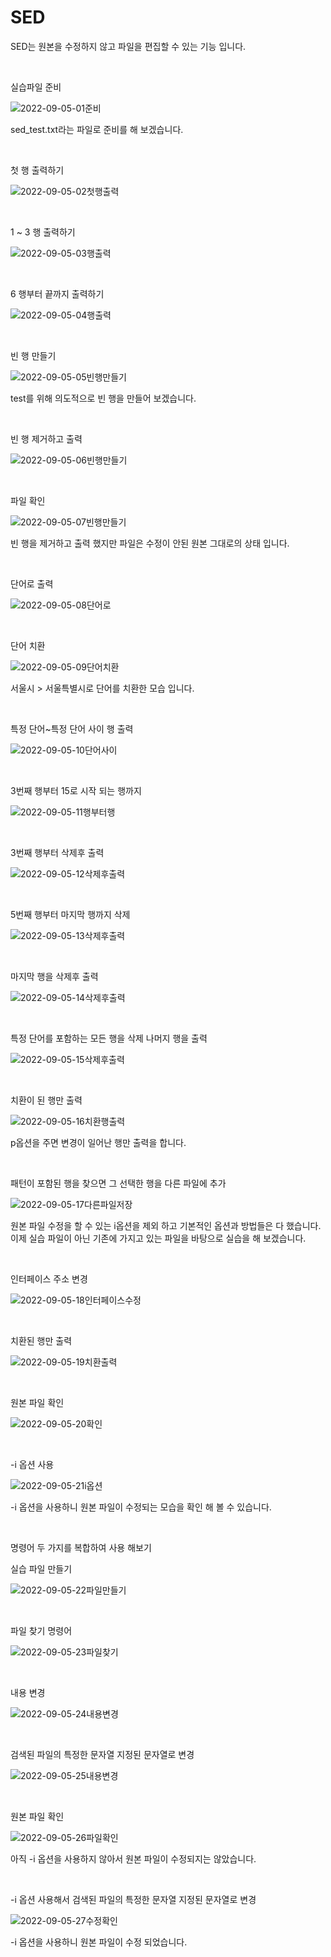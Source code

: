 # SED

SED는 원본을 수정하지 않고 파일을 편집할 수 있는 기능 입니다.

<br>

실습파일 준비

![2022-09-05-01준비](../images/2022-09-05-SED/2022-09-05-01준비.PNG)

sed_test.txt라는 파일로 준비를 해 보겠습니다.

<br>

첫 행 출력하기

![2022-09-05-02첫행출력](../images/2022-09-05-SED/2022-09-05-02첫행출력.PNG)

<br>

1 ~ 3 행 출력하기

![2022-09-05-03행출력](../images/2022-09-05-SED/2022-09-05-03행출력.PNG)

<br>

6 행부터 끝까지 출력하기

![2022-09-05-04행출력](../images/2022-09-05-SED/2022-09-05-04행출력.PNG)

<br>

빈 행 만들기

![2022-09-05-05빈행만들기](../images/2022-09-05-SED/2022-09-05-05빈행만들기.PNG)

test를 위해 의도적으로 빈 행을 만들어 보겠습니다.

<br>

빈 행 제거하고 출력

![2022-09-05-06빈행만들기](../images/2022-09-05-SED/2022-09-05-06빈행만들기.PNG)

<br>

파일 확인

![2022-09-05-07빈행만들기](../images/2022-09-05-SED/2022-09-05-07빈행만들기.PNG)

빈 행을 제거하고 출력 했지만 파일은 수정이 안된 원본 그대로의 상태 입니다.

<br>

단어로 출력

![2022-09-05-08단어로](../images/2022-09-05-SED/2022-09-05-08단어로.PNG)

<br>

단어 치환

![2022-09-05-09단어치환](../images/2022-09-05-SED/2022-09-05-09단어치환.PNG)

서울시 > 서울특별시로 단어를 치환한 모습 입니다.

<br>

특정 단어~특정 단어 사이 행 출력

![2022-09-05-10단어사이](../images/2022-09-05-SED/2022-09-05-10단어사이.PNG)

<br>

3번째 행부터 15로 시작 되는 행까지

![2022-09-05-11행부터행](../images/2022-09-05-SED/2022-09-05-11행부터행.PNG)

<br>

3번째 행부터 삭제후 출력

![2022-09-05-12삭제후출력](../images/2022-09-05-SED/2022-09-05-12삭제후출력.PNG)

<br>

5번째 행부터 마지막 행까지 삭제

![2022-09-05-13삭제후출력](../images/2022-09-05-SED/2022-09-05-13삭제후출력.PNG)

<br>

마지막 행을 삭제후 출력

![2022-09-05-14삭제후출력](../images/2022-09-05-SED/2022-09-05-14삭제후출력.PNG)

<br>

특정 단어를 포함하는 모든 행을 삭제 나머지 행을 출력

![2022-09-05-15삭제후출력](../images/2022-09-05-SED/2022-09-05-15삭제후출력.PNG)

<br>

치환이 된 행만 출력

![2022-09-05-16치환행출력](../images/2022-09-05-SED/2022-09-05-16치환행출력.PNG)

p옵션을 주면 변경이 일어난 행만 출력을 합니다.

<br>

패턴이 포함된 행을 찾으면 그 선택한 행을 다른 파일에 추가

![2022-09-05-17다른파일저장](../images/2022-09-05-SED/2022-09-05-17다른파일저장.PNG)

원본 파일 수정을 할 수 있는 i옵션을 제외 하고 기본적인 옵션과 방법들은 다 했습니다. 이제 실습 파일이 아닌 기존에 가지고 있는 파일을 바탕으로 실습을 해 보겠습니다.

<br>

인터페이스 주소 변경

![2022-09-05-18인터페이스수정](../images/2022-09-05-SED/2022-09-05-18인터페이스수정.PNG)

<br>

치환된 행만 출력

![2022-09-05-19치환출력](../images/2022-09-05-SED/2022-09-05-19치환출력.PNG)

<br>

원본 파일 확인

![2022-09-05-20확인](../images/2022-09-05-SED/2022-09-05-20확인.PNG)

<br>

-i 옵션 사용

![2022-09-05-21i옵션](../images/2022-09-05-SED/2022-09-05-21i옵션.PNG)

-i 옵션을 사용하니 원본 파일이 수정되는 모습을 확인 해 볼 수 있습니다.

<br>

명령어 두 가지를 복합하여 사용 해보기

실습 파일 만들기

![2022-09-05-22파일만들기](../images/2022-09-05-SED/2022-09-05-22파일만들기.PNG)

<br>

파일 찾기 명령어 

![2022-09-05-23파일찾기](../images/2022-09-05-SED/2022-09-05-23파일찾기.PNG)

<br>

내용 변경

![2022-09-05-24내용변경](../images/2022-09-05-SED/2022-09-05-24내용변경.PNG)

<br>

검색된 파일의 특정한 문자열 지정된 문자열로 변경 

![2022-09-05-25내용변경](../images/2022-09-05-SED/2022-09-05-25내용변경.PNG)

<br>

원본 파일 확인

![2022-09-05-26파일확인](../images/2022-09-05-SED/2022-09-05-26파일확인.PNG)

아직 -i 옵션을 사용하지 않아서 원본 파일이 수정되지는 않았습니다.

<br>

-i 옵션 사용해서 검색된 파일의 특정한 문자열 지정된 문자열로 변경

![2022-09-05-27수정확인](../images/2022-09-05-SED/2022-09-05-27수정확인.PNG)

-i 옵션을 사용하니 원본 파일이 수정 되었습니다.

<br>